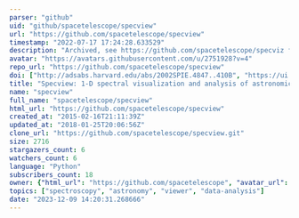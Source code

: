 ```yaml
---
parser: "github"
uid: "github/spacetelescope/specview"
url: "https://github.com/spacetelescope/specview"
timestamp: "2022-07-17 17:24:28.633529"
description: "Archived, see https://github.com/spacetelescope/specviz for future development. Spectrum visualization, manipulation,  and fitting"
avatar: "https://avatars.githubusercontent.com/u/2751928?v=4"
repo_url: "https://github.com/spacetelescope/specview"
doi: ["http://adsabs.harvard.edu/abs/2002SPIE.4847..410B", "https://ui.adsabs.harvard.edu/abs/2012ascl.soft10016S/abstract"]
title: "Specview: 1-D spectral visualization and analysis of astronomical spectrograms"
name: "specview"
full_name: "spacetelescope/specview"
html_url: "https://github.com/spacetelescope/specview"
created_at: "2015-02-16T21:11:39Z"
updated_at: "2018-01-25T20:06:56Z"
clone_url: "https://github.com/spacetelescope/specview.git"
size: 2716
stargazers_count: 6
watchers_count: 6
language: "Python"
subscribers_count: 18
owner: {"html_url": "https://github.com/spacetelescope", "avatar_url": "https://avatars.githubusercontent.com/u/2751928?v=4", "login": "spacetelescope", "type": "Organization"}
topics: ["spectroscopy", "astronomy", "viewer", "data-analysis"]
date: "2023-12-09 14:20:31.268666"
---
```

